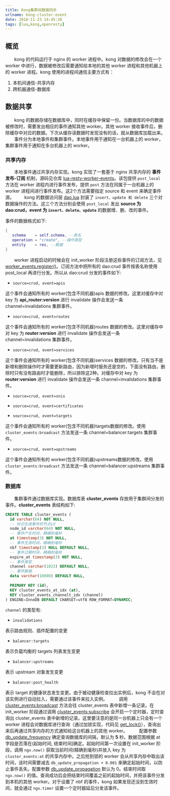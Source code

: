 ```yaml
---
title: Kong集群间数据同步
urlname: kong-cluster-event
date: 2018-11-23 14:45:28
tags: [lua,kong,openresty]
---
```


## 概览

  kong 的代码运行于 nginx 的 worker 进程中。kong 对数据的修改会在一个 worker 中进行，数据被修改后需要通知给本地的其他 worker 进程和其他机器上的 worker 进程。kong 使用的进程间通信主要方式有：
1. 本机间通信-共享内存
2. 跨机器通信-数据库

<!-- more -->

## 数据共享

  kong 的数据存储在数据库中，同时在缓存中保留一份。当数据库的中的数据被修改时，需要发出相应的事件通知其他 worker。其他 worker 接收事件后，删除缓存中对应的数据。下次从缓存读数据时发现没有的话，就从数据库加载出来。
  事件分为本地事件和集群事件。本地事件用于通知在一台机器上的 worker，集群事件用于通知在多台机器上的 worker。

### 共享内存

  本地事件通过共享内存实现。kong 实现了一套基于 nginx 共享内存的 **事件发布-订阅** 机制，源码见仓库 [lua-resty-worker-events](https://github.com/Kong/lua-resty-worker-events)。该包提供 `post_local` 方法在 worker 进程内进行事件发布，提供 `post` 方法在同属于一台机器上的 worker 进程间进行事件发布。这2个方法需要指定 source 和 event 来确定事件源。
  kong 的数据访问层 [dao.lua](https://github.com/Kong/kong/blob/master/kong/dao/dao.lua) 封装了 `insert、update 和 delete` 三个对数据操作的方法。这三个方法分别会使用 `post_local` 发出 **source 为 dao:crud，event 为 `insert、delete、update`** 的数据增、删、改的事件。

事件的数据格式如下:

```lua
{
   schema    = self.schema, --表名
   operation = "create", --操作类型
   entity    = res, --数据
}
```

  worker 进程启动的时候会在 init_worker 阶段注册这些事件的订阅方法，见 [worker_events.register()](https://github.com/Kong/kong/blob/master/kong/runloop/handler.lua#L172)。订阅方法中把所有的 dao:crud 事件按表名称使用 post_local 再进行分发。所以从 dao:crud 分发的事件如下:

- `source=crud, event=apis`

这个事件会通知所有的 worker(包含不同机器)apis 数据的修改。这里对缓存中对 key 为 **api_router:version** 进行 invalidate 操作会发送一条 channel=invalidations 集群事件。

- `source=crud, event=routes`

这个事件会通知所有的 worker(包含不同机器)routes 数据的修改。这里对缓存中对 key 为 **router:version** 进行 invalidate 操作会发送一条 channel=invalidations 集群事件。

- `source=crud, event=services`

这个事件会通知所有的 worker(包含不同机器)services 数据的修改。只有当不是新增和删除操作时才需要更新路由，因为新增时服务还是空的，下面没有路由，删除时只有没有路由时才能删除，所以排除这2种。对缓存中对 key 为 **router:version** 进行 invalidate 操作会发送一条 channel=invalidations 集群事件。

- `source=crud, event=snis`

- `source=crud, event=certificates`

- `source=crud, event=targets`

这个事件会通知所有的 worker(包含不同机器)targets数据的修改。使用 `cluster_events:broadcast` 方法发送一条 channel=balancer:targets 集群事件。

- `source=crud, event=upstreams`

这个事件会通知所有的 worker(包含不同机器)upstreams数据的修改。使用 `cluster_events:broadcast` 方法发送一条 channel=balancer:upstreams 集群事件。

### 数据库

  集群事件通过数据库实现。数据库表 **cluster_events** 存放用于集群间分发的事件。**cluster_events** 表结构如下:

```sql
CREATE TABLE cluster_events (
  id varchar(64) NOT NULL,
  -- 标识生成事件的节点id
  node_id varchar(64) NOT NULL,
  -- 事件产生时间，精确到毫秒
  at timestamp(3) NOT NULL,
  -- 事件生效时间，精确到毫秒
  nbf timestamp(3) NULL DEFAULT NULL,
  -- 事件过期时间，精确到毫秒
  expire_at timestamp(3) NOT NULL,
  -- 事件类型
  channel varchar(1023) DEFAULT NULL,
  -- 事件数据
  data varchar(10000) DEFAULT NULL,
  
  PRIMARY KEY (id),
  KEY cluster_events_at_idx (at),
  KEY cluster_events_channelt_idx (channel)
) ENGINE=InnoDB DEFAULT CHARSET=utf8 ROW_FORMAT=DYNAMIC;
```

`channel` 的类型有:

- `invalidations`

表示路由规则、插件配置的变更

- `balancer:targets`

表示负载均衡的 targets 列表发生变更

- `balancer:upstreams`

表示 upstream 对象发生变更

- `balancer:post_health`

表示 target 的健康状态发生变更。由于被动健康检查拉出实例后，kong 不会在对该实例进行自动拉入，需要通过该事件来拉入实例。
  
调用 [cluster_events:broadcast](https://github.com/Kong/kong/blob/master/kong/cluster_events.lua#L140) 方法会往 cluster_events 表中新增一条记录。在 init_worker 阶段通过调用 [cluster_events:subscribe](https://github.com/Kong/kong/blob/master/kong/cluster_events.lua#L167) 会开启一个定时器，定时查询出 cluster_events 表中新增的记录。这里要注意的是同一台机器上只会有一个 worker 进程会对数据库进行查询（通过加锁实现，代码见 [get_lock()](https://github.com/Kong/kong/blob/master/kong/cluster_events.lua#L294)），查询出来后再通过共享内存的方式通知给这台机器上的其他 worker。
  
配置参数 [db_update_frequency](https://github.com/Kong/kong/blob/master/kong/templates/kong_defaults.lua#L61) 确定查询数据库的间隔，默认为 **5** 秒。数据范围根据 at 字段是否落在(起始时间, 结束时间]确定。起始时间第一次设置在 init_worker 阶段，调用 `ngx.now()` 获取当前时间(精确到毫秒)并放入 key 为 `cluster_events:at` 的共享内存中。之后抢到锁的 worker 会从共享内存中取出该时间，该时间需要减去 `db_update_propagation + 0.001` 来确定起始时间，以防止事件丢失。配置参数 [db_update_propagation](https://github.com/Kong/kong/blob/master/kong/templates/kong_defaults.lua#L62) 默认为 0。结束时间取 `ngx.now()` 的值。查询成功后会把结束时间覆盖之前的起始时间，并把该事件分发到本机的其他 worker。对于设置了 nbf 的事件，kong 如果发现还没到生效时间，就会通过 `ngx.timer` 设置一个定时器延后分发该事件。